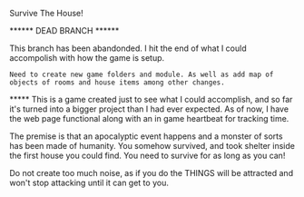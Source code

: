 Survive The House!

****** DEAD BRANCH ******

This branch has been abandonded. I hit the end of what I could accompolish with how the game is setup. 

    Need to create new game folders and module. As well as add map of objects of rooms and house items among other changes. 

***** This is a game created just to see what I could accomplish, and so far it's turned into a bigger project than I had ever expected. As of now, I have the web page functional along with an in game heartbeat for tracking time. 

The premise is that an apocalyptic event happens and a monster of sorts has been made of humanity. You somehow survived, and took shelter inside the first house you could find. You need to survive for as long as you can! 

Do not create too much noise, as if you do the THINGS will be attracted and won't stop attacking until it can get to you.
